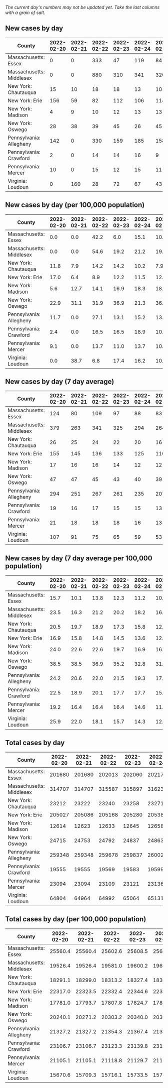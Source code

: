 _The current day's numbers may not be updated yet. Take the last columns with a grain of salt._
## New cases by day

| County | 2022-02-20 | 2022-02-21 | 2022-02-22 | 2022-02-23 | 2022-02-24 | 2022-02-25 | 2022-02-26 |
| --- | --- | --- | --- | --- | --- | --- | --- |
| Massachusetts: Essex | 0 | 0 | 333 | 47 | 119 | 84 |  |
| Massachusetts: Middlesex | 0 | 0 | 880 | 310 | 341 | 320 |  |
| New York: Chautauqua | 15 | 10 | 18 | 18 | 13 | 10 | 16 |
| New York: Erie | 156 | 59 | 82 | 112 | 106 | 114 | 84 |
| New York: Madison | 4 | 9 | 10 | 12 | 13 | 13 | 12 |
| New York: Oswego | 28 | 38 | 39 | 45 | 26 | 45 | 34 |
| Pennsylvania: Allegheny | 142 | 0 | 330 | 159 | 185 | 158 | 350 |
| Pennsylvania: Crawford | 2 | 0 | 14 | 14 | 16 | 9 | 6 |
| Pennsylvania: Mercer | 10 | 0 | 15 | 12 | 15 | 11 | 10 |
| Virginia: Loudoun | 0 | 160 | 28 | 72 | 67 | 43 |  |

## New cases by day (per 100,000 population)

| County | 2022-02-20 | 2022-02-21 | 2022-02-22 | 2022-02-23 | 2022-02-24 | 2022-02-25 | 2022-02-26 |
| --- | --- | --- | --- | --- | --- | --- | --- |
| Massachusetts: Essex | 0.0 | 0.0 | 42.2 | 6.0 | 15.1 | 10.6 |  |
| Massachusetts: Middlesex | 0.0 | 0.0 | 54.6 | 19.2 | 21.2 | 19.9 |  |
| New York: Chautauqua | 11.8 | 7.9 | 14.2 | 14.2 | 10.2 | 7.9 | 12.6 |
| New York: Erie | 17.0 | 6.4 | 8.9 | 12.2 | 11.5 | 12.4 | 9.1 |
| New York: Madison | 5.6 | 12.7 | 14.1 | 16.9 | 18.3 | 18.3 | 16.9 |
| New York: Oswego | 22.9 | 31.1 | 31.9 | 36.9 | 21.3 | 36.9 | 27.8 |
| Pennsylvania: Allegheny | 11.7 | 0.0 | 27.1 | 13.1 | 15.2 | 13.0 | 28.8 |
| Pennsylvania: Crawford | 2.4 | 0.0 | 16.5 | 16.5 | 18.9 | 10.6 | 7.1 |
| Pennsylvania: Mercer | 9.1 | 0.0 | 13.7 | 11.0 | 13.7 | 10.1 | 9.1 |
| Virginia: Loudoun | 0.0 | 38.7 | 6.8 | 17.4 | 16.2 | 10.4 |  |

## New cases by day (7 day average)

| County | 2022-02-20 | 2022-02-21 | 2022-02-22 | 2022-02-23 | 2022-02-24 | 2022-02-25 | 2022-02-26 |
| --- | --- | --- | --- | --- | --- | --- | --- |
| Massachusetts: Essex | 124 | 80 | 109 | 97 | 88 | 83 |  |
| Massachusetts: Middlesex | 379 | 263 | 341 | 325 | 294 | 264 |  |
| New York: Chautauqua | 26 | 25 | 24 | 22 | 20 | 16 | 14 |
| New York: Erie | 155 | 145 | 136 | 133 | 125 | 110 | 102 |
| New York: Madison | 17 | 16 | 16 | 14 | 12 | 12 | 10 |
| New York: Oswego | 47 | 47 | 45 | 43 | 40 | 39 | 36 |
| Pennsylvania: Allegheny | 294 | 251 | 267 | 261 | 235 | 207 | 189 |
| Pennsylvania: Crawford | 19 | 16 | 17 | 15 | 15 | 13 | 9 |
| Pennsylvania: Mercer | 21 | 18 | 18 | 18 | 16 | 13 | 10 |
| Virginia: Loudoun | 107 | 91 | 75 | 65 | 59 | 53 |  |

## New cases by day (7 day average per 100,000 population)

| County | 2022-02-20 | 2022-02-21 | 2022-02-22 | 2022-02-23 | 2022-02-24 | 2022-02-25 | 2022-02-26 |
| --- | --- | --- | --- | --- | --- | --- | --- |
| Massachusetts: Essex | 15.7 | 10.1 | 13.8 | 12.3 | 11.2 | 10.5 |  |
| Massachusetts: Middlesex | 23.5 | 16.3 | 21.2 | 20.2 | 18.2 | 16.4 |  |
| New York: Chautauqua | 20.5 | 19.7 | 18.9 | 17.3 | 15.8 | 12.6 | 11.0 |
| New York: Erie | 16.9 | 15.8 | 14.8 | 14.5 | 13.6 | 12.0 | 11.1 |
| New York: Madison | 24.0 | 22.6 | 22.6 | 19.7 | 16.9 | 16.9 | 14.1 |
| New York: Oswego | 38.5 | 38.5 | 36.9 | 35.2 | 32.8 | 31.9 | 29.5 |
| Pennsylvania: Allegheny | 24.2 | 20.6 | 22.0 | 21.5 | 19.3 | 17.0 | 15.5 |
| Pennsylvania: Crawford | 22.5 | 18.9 | 20.1 | 17.7 | 17.7 | 15.4 | 10.6 |
| Pennsylvania: Mercer | 19.2 | 16.4 | 16.4 | 16.4 | 14.6 | 11.9 | 9.1 |
| Virginia: Loudoun | 25.9 | 22.0 | 18.1 | 15.7 | 14.3 | 12.8 |  |

## Total cases by day

| County | 2022-02-20 | 2022-02-21 | 2022-02-22 | 2022-02-23 | 2022-02-24 | 2022-02-25 | 2022-02-26 |
| --- | --- | --- | --- | --- | --- | --- | --- |
| Massachusetts: Essex | 201680 | 201680 | 202013 | 202060 | 202179 | 202263 |  |
| Massachusetts: Middlesex | 314707 | 314707 | 315587 | 315897 | 316238 | 316558 |  |
| New York: Chautauqua | 23212 | 23222 | 23240 | 23258 | 23271 | 23281 | 23297 |
| New York: Erie | 205027 | 205086 | 205168 | 205280 | 205386 | 205500 | 205584 |
| New York: Madison | 12614 | 12623 | 12633 | 12645 | 12658 | 12671 | 12683 |
| New York: Oswego | 24715 | 24753 | 24792 | 24837 | 24863 | 24908 | 24942 |
| Pennsylvania: Allegheny | 259348 | 259348 | 259678 | 259837 | 260022 | 260180 | 260530 |
| Pennsylvania: Crawford | 19555 | 19555 | 19569 | 19583 | 19599 | 19608 | 19614 |
| Pennsylvania: Mercer | 23094 | 23094 | 23109 | 23121 | 23136 | 23147 | 23157 |
| Virginia: Loudoun | 64804 | 64964 | 64992 | 65064 | 65131 | 65174 |  |

## Total cases by day (per 100,000 population)

| County | 2022-02-20 | 2022-02-21 | 2022-02-22 | 2022-02-23 | 2022-02-24 | 2022-02-25 | 2022-02-26 |
| --- | --- | --- | --- | --- | --- | --- | --- |
| Massachusetts: Essex | 25560.4 | 25560.4 | 25602.6 | 25608.5 | 25623.6 | 25634.3 |  |
| Massachusetts: Middlesex | 19526.4 | 19526.4 | 19581.0 | 19600.2 | 19621.4 | 19641.3 |  |
| New York: Chautauqua | 18291.1 | 18299.0 | 18313.2 | 18327.4 | 18337.6 | 18345.5 | 18358.1 |
| New York: Erie | 22317.0 | 22323.5 | 22332.4 | 22344.6 | 22356.1 | 22368.5 | 22377.7 |
| New York: Madison | 17781.0 | 17793.7 | 17807.8 | 17824.7 | 17843.0 | 17861.3 | 17878.2 |
| New York: Oswego | 20240.1 | 20271.2 | 20303.2 | 20340.0 | 20361.3 | 20398.2 | 20426.0 |
| Pennsylvania: Allegheny | 21327.2 | 21327.2 | 21354.3 | 21367.4 | 21382.6 | 21395.6 | 21424.4 |
| Pennsylvania: Crawford | 23106.7 | 23106.7 | 23123.3 | 23139.8 | 23158.7 | 23169.4 | 23176.5 |
| Pennsylvania: Mercer | 21105.1 | 21105.1 | 21118.8 | 21129.7 | 21143.4 | 21153.5 | 21162.6 |
| Virginia: Loudoun | 15670.6 | 15709.3 | 15716.1 | 15733.5 | 15749.7 | 15760.1 |  |
